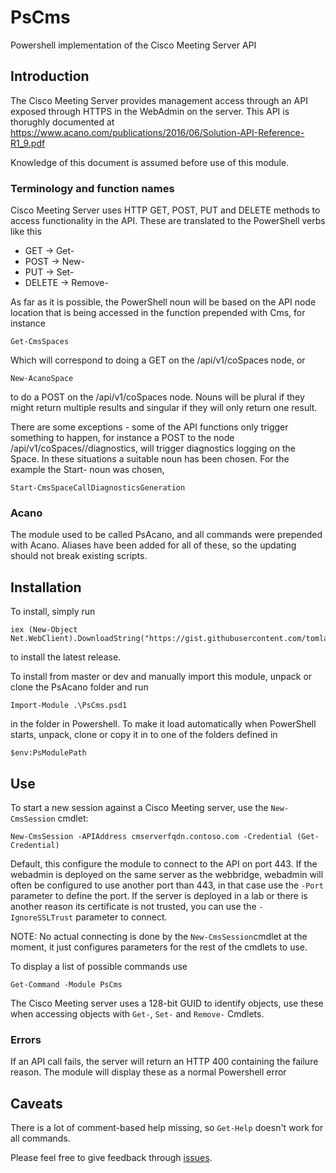 # PsCms
Powershell implementation of the Cisco Meeting Server API

## Introduction
The Cisco Meeting Server provides management access through an API exposed through HTTPS in the WebAdmin on the server. This API is thorughly documented at https://www.acano.com/publications/2016/06/Solution-API-Reference-R1_9.pdf

Knowledge of this document is assumed before use of this module.

### Terminology and function names
Cisco Meeting Server uses HTTP GET, POST, PUT and DELETE methods to access functionality in the API. These are translated to the PowerShell verbs like this

- GET     -> Get-
- POST    -> New-
- PUT     -> Set-
- DELETE  -> Remove-

As far as it is possible, the PowerShell noun will be based on the API node location that is being accessed in the function prepended with Cms, for instance

```posh
Get-CmsSpaces
```
Which will correspond to doing a GET on the /api/v1/coSpaces node, or

```posh
New-AcanoSpace
```
to do a POST on the /api/v1/coSpaces node. Nouns will be plural if they might return multiple results and singular if they will only return one result.

There are some exceptions - some of the API functions only trigger something to happen, for instance a POST to the node /api/v1/coSpaces/<coSpace id>/diagnostics, will trigger diagnostics logging on the Space. In these situations a suitable noun has been chosen. For the example the Start- noun was chosen,

```posh
Start-CmsSpaceCallDiagnosticsGeneration
```

### Acano
The module used to be called PsAcano, and all commands were prepended with Acano. Aliases have been added for all of these, so the updating should not break existing scripts. 

## Installation

To install, simply run
```posh
iex (New-Object Net.WebClient).DownloadString("https://gist.githubusercontent.com/tomlarse/5f43bbe0e763cea379ca/raw/06b3eb610c47ebb99a9c91924c7944817af410e1/installmodule")
```
to install the latest release.

To install from master or dev and manually import this module, unpack or clone the PsAcano folder and run

```posh
Import-Module .\PsCms.psd1
```

in the folder in Powershell. To make it load automatically when PowerShell starts, unpack, clone or copy it in to one of the folders defined in 

```posh
$env:PsModulePath
```

## Use

To start a new session against a Cisco Meeting server, use the `New-CmsSession` cmdlet:

```posh
New-CmsSession -APIAddress cmserverfqdn.contoso.com -Credential (Get-Credential)
```

Default, this configure the module to connect to the API on port 443. If the webadmin is deployed on the same server as the webbridge, webadmin will often be configured to use another port than 443, in that case use the `-Port` parameter to define the port. If the server is deployed in a lab or there is another reason its certificate is not trusted, you can use the `-IgnoreSSLTrust` parameter to connect.

NOTE: No actual connecting is done by the `New-CmsSession`cmdlet at the moment, it just configures parameters for the rest of the cmdlets to use. 

To display a list of possible commands use

```posh
Get-Command -Module PsCms
```

The Cisco Meeting server uses a 128-bit GUID to identify objects, use these when accessing objects with `Get-`, `Set-` and `Remove-` Cmdlets.

### Errors
If an API call fails, the server will return an HTTP 400 containing the failure reason. The module will display these as a normal Powershell error

## Caveats

There is a lot of comment-based help missing, so `Get-Help` doesn't work for all commands.

Please feel free to give feedback through [issues](https://github.com/tomlarse/PsAcano/issues).
